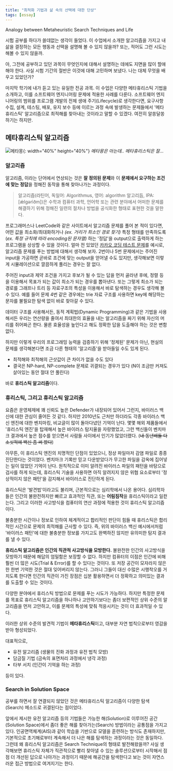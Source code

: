 ```yaml
---
title: "최적화 기법과 삶 속의 선택에 대한 단상"
tags: [essay]
---
```


Analogy between Metaheuristic Search Techniques and Life

<!--more-->

시험 공부를 하다가 쓸데없는 생각이 들었다. 이 수업에서 소개한 알고리즘을 가지고 내 삶을 결정하는 모든 행동과 선택을 설명해 볼 수 있지 않을까? 또는, 적어도 그런 시도는 해볼 수 있지 않을까.

아, 그전에 공부하고 있던 과목이 무엇인지에 대해서 설명하는 데에도 지면을 많이 할애해야 한다. 사실 시험 기간의 절반은 이것에 대해 고민하며 보냈다. 나는 대체 무엇을 배우고 있었던가?

마지막 학기에 내가 듣고 있는 유일한 전공 과목. 이 수업은 다양한 메타휴리스틱 기법을 소개하고, 이를 소프트웨어 엔지니어링 문제에 적용한 사례를 다룬다. 소프트웨어 엔지니어링의 범위를 프로그램 개발의 전체 생애 주기(Lifecycle)로 생각한다면, 요구사항 수집, 설계, 테스팅, 배포, 유지 보수 등에 이르는 과정 속에 발생하는 문제들에서 '메타휴리스틱' 알고리즘으로 최적해를 찾아내는 것이라고 말할 수 있겠다. 여전히 알쏭달쏭하기는 하지만.

## 메타휴리스틱 알고리즘

![메타몽](https://www.dropbox.com/s/2nr1ommn5m1sjqi/%EB%A9%94%ED%83%80%EB%AA%BD_%EA%B3%B5%EC%8B%9D_%EC%9D%BC%EB%9F%AC%EC%8A%A4%ED%8A%B8.png?raw=1){: width="40%" height="40%"}
_메타몽은 아는데.. 메타휴리스틱은 잘..._

### 알고리즘

알고리즘, 이라는 단어에서 연상되는 것은 **잘 정의된 문제**와 이 **문제에서 요구하는 조건에 맞는 정답**을 정해진 동작을 통해 찾아나가는 과정이다.

> 알고리즘(라틴어, 독일어: Algorithmus, 영어: algorithm 알고리듬, IPA: [ǽlɡərìðm])은 수학과 컴퓨터 과학, 언어학 또는 관련 분야에서 어떠한 문제를 해결하기 위해 정해진 일련의 절차나 방법을 공식화한 형태로 표현한 것을 말한다.

프로그래머스나 LeetCode와 같은 사이트에서 알고리즘 문제를 풀어 본 적이 있다면, 어떤 값을 최소화/최대화하거나 _(ex. 거리가 최소인 경로 찾기)_ 특정 형태를 만족하도록 (_ex. 특정 규칙에 따라 encoding된 문자열)_ 하는 '정답'을 output으로 출력하게 하는 프로그램을 상상할 수 있을 것이다. 얼마 전 있었던 [카카오 코딩 테스트 문제](https://tech.kakao.com/2019/10/02/kakao-blind-recruitment-2020-round1/)를 예시로, 알고리즘 문제를 푸는 방법에 대해서 생각해 보자. 2번이나 5번 문제에서는 주어진 input을 가공하면 곧바로 조건에 맞는 output을 얻어낼 수도 있지만, 생각해보면 이렇게 시뮬레이션으로 깔끔하게 풀리는 경우는 잘 없다.

주어진 input과 제약 조건을 가지고 후보가 될 수 있는 답을 먼저 골라낸 후에, 정렬 등을 이용해서 목표가 되는 값이 최소가 되는 경우를 뽑아낸다. 또는 그렇게 최소가 되는 경로를 그래프나 트리 등 자료구조의 특성을 이용해서 바로 탐색하는 경우도 생각해 볼 수 있다. 예를 들어 문제 4번 같은 경우에는 trie 자료 구조를 사용하면 key에 해당하는 문자를 불필요한 탐색 없이 바로 찾아갈 수 있다.

데이터 구조를 사용해서든, 동적 계획법(Dynamic Programming)과 같은 기법을 사용해서든 우리는 연산량을 줄여서 최대한의 효율을 내는 알고리즘을 짜기 위해 자신의 머리를 쥐어짜곤 한다. 물론 효율성을 높인다고 해도 정확한 답을 도출해야 하는 것은 변함없다.

하지만 이렇게 우리의 프로그래밍 능력을 검증하기 위해 '정제된' 문제가 아닌, 현실의 문제를 생각해본다면 조금 다른 형태의 '알고리즘'을 받아들일 수도 있게 된다.

- 최적해와 최적해의 근삿값이 큰 차이가 없을 수도 있다
- 결국은 NP-hard, NP-complete 문제로 귀결되는 경우가 있다 (N이 조금만 커져도 살아있는 동안 절대 안 풀린다)

바로 **휴리스틱 알고리즘**이다.

### 휴리스틱, 그리고 휴리스틱 알고리즘

요즘은 운영체제에 꽤 신뢰도 높은 Defender가 내장되어 있어서 그런지, 바이러스 백신에 대한 관심이 줄어든 것 같다. 하지만 2010년도 근처만 하더라도 각종 바이러스 백신 엔진에 대한 벤치마킹, 비교글이 많이 돌아다녔던 기억이 난다. 몇몇 해외 제품들에서 '휴리스틱 엔진'을 탑재해서 높은 바이러스 탐지율을 자랑했었고, 그런 백신들이 벤치마크 결과에서 높은 점수를 얻으면서 사람들 사이에서 인기가 많았더랬다. (~~내 동년배들 다 소싯적에 백신 좀 써 봤다~~)

아무튼, 이 휴리스틱 엔진의 치명적인 단점이 있었으니, 정상 파일마저 감염 파일로 종종 진단한다는 것이었다. 벤치마크 기록만 믿고 다운받았다가 무고한 파일을 감옥에 집어넣는 일이 많았던 기억이 난다. 원칙적으로 이미 알려진 바이러스 파일의 패턴을 바탕으로 검사를 하게 되는데, 휴리스틱 기술을 사용하면 아직 알려지지 않은 위협 요소로부터 '정상적이지 않은 패턴'을 감지해서 바이러스로 진단하게 된다.

휴리스틱은 '발견법'이라고도 불리며, 근본적으로는 심리학에서 나온 용어다. 심리학자들은 인간의 불완전하지만 빠르고 효과적인 직관, 또는 **어림짐작**을 휴리스틱이라고 일컫는다. 그리고 이러한 사고방식을 컴퓨터의 연산 과정에 적용한 것이 휴리스틱 알고리즘이다.

불충분한 시간이나 정보로 인하여 체계적이고 합리적인 판단이 힘들 때 휴리스틱은 합리적인 시간으로 문제의 최적해를 근사할 수 있다. 즉, 위의 바이러스 백신 예시에서처럼 '바이러스 패턴'에 대한 불충분한 정보를 가지고도 완벽하진 않지만 유의미한 탐지 결과를 낼 수 있다.

**휴리스틱 알고리즘은 인간의 직관적 사고방식을 모방한다.** 불완전한 인간의 사고방식을 모방하기 때문에 해답의 엄밀함은 보장할 수 없다. 하지만 컴퓨터의 이점은 인간에 비해 훨씬 더 많은 시도(Trial & Error)를 할 수 있다는 것이다. 또 저장 공간이 모자라지 않은 한 한번 기억한 것은 절대 잊어버리지 않는다. 그러니 그들이 대신 수많은 시행착오를 거치도록 한다면 인간의 직관이 가진 장점은 십분 활용하면서 더 정확하고 의미있는 결과를 도출할 수 있는 것이다.

다양한 분야에서 휴리스틱 방법으로 문제를 푸는 시도가 가능하다. 하지만 특정한 문제를 목표로 휴리스틱 알고리즘을 하나하나 고안하기보다는 좀더 보편적인 상위 수준의 알고리즘을 먼저 고안하고, 이를 문제의 특성에 맞춰 적응시키는 것이 더 효과적일 수 있다.

이러한 상위 수준의 발견적 기법이 **메타휴리스틱**이고, 대부분 자연 법칙으로부터 영감을 받아 형성되었다.

대표적으로,

- 유전 알고리즘 (생물의 진화 과정과 유전 법칙 모방)
- 담금질 기법 (금속의 표면처리 과정에서 냉각 과정)
- 타부 서치 (인간이 기억을 하는 과정)

등이 있다.

### Search in Solution Space

공부를 하면서 잘 연결되지 않았던 것은 메타휴리스틱 알고리즘이 다양한 탐색(Search) 메소드로 귀결된다는 점이었다.

앞에서 제시한 유전 알고리즘 등의 기법들은 가능한 해(Solution)로 이루어진 공간(Solution Space)에서 좀더 좋은 해를 찾아가는(Search) 방법이라는 공통점을 가지고 있다. 인공면역체계(AIS)과 같이 학습을 기반으로 모델을 훈련하는 방식도 존재하지만, 기본적으로 초기해로부터 계속해서 더 나은 해를 탐색하는 과정이라는 것은 동일하다. 그런데 왜 휴리스틱 알고리즘은 Search Technique의 형태로 발전해왔을까? 사실 생각해보면 휴리스틱 자체가 직관적으로 빨리 찾아낼 수 있는 솔루션으로부터 시작해서 점점 더 개선된 답으로 나아가는 과정이기 때문에 해공간을 탐색한다고 보는 것이 자연스러운 접근 방법으로 여겨지기는 한다.
